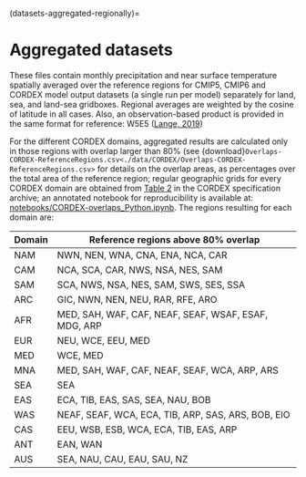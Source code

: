 (datasets-aggregated-regionally)=
# Aggregated datasets

These files contain monthly precipitation and near surface temperature spatially averaged over the reference regions for CMIP5, CMIP6 and CORDEX model output datasets (a single run per model) separately for land, sea, and land-sea gridboxes. Regional averages are weighted by the cosine of latitude in all cases. Also, an observation-based product is provided in the same format for reference: W5E5 ([Lange, 2019](https://doi.org/10.5880/PIK.2019.023))

For the different CORDEX domains, aggregated results are calculated only in those regions with overlap larger than 80% (see {download}`Overlaps-CORDEX-ReferenceRegions.csv<./data/CORDEX/Overlaps-CORDEX-ReferenceRegions.csv>` for details on the overlap areas, as percentages over the total area of the reference region; regular geographic grids for every CORDEX domain are obtained from [Table 2](https://is-enes-data.github.io/cordex_archive_specifications.pdf) in the CORDEX specification archive; an annotated notebook for reproducibility is available at: [notebooks/CORDEX-overlaps_Python.ipynb](../notebooks/CORDEX-overlaps_Python.ipynb). The regions resulting for each domain are:

Domain | Reference regions above 80% overlap
-------|------------------------------------
NAM    | NWN, NEN, WNA, CNA, ENA, NCA, CAR
CAM    | NCA, SCA, CAR, NWS, NSA, NES, SAM
SAM    | SCA, NWS, NSA, NES, SAM, SWS, SES, SSA
ARC    | GIC, NWN, NEN, NEU, RAR, RFE, ARO
AFR    | MED, SAH, WAF, CAF, NEAF, SEAF, WSAF, ESAF, MDG, ARP
EUR    | NEU, WCE, EEU, MED
MED    | WCE, MED
MNA    | MED, SAH, WAF, CAF, NEAF, SEAF, WCA, ARP, ARS
SEA    | SEA
EAS    | ECA, TIB, EAS, SAS, SEA, NAU, BOB
WAS    | NEAF, SEAF, WCA, ECA, TIB, ARP, SAS, ARS, BOB, EIO
CAS    | EEU, WSB, ESB, WCA, ECA, TIB, EAS, ARP
ANT    | EAN, WAN
AUS    | SEA, NAU, CAU, EAU, SAU, NZ
